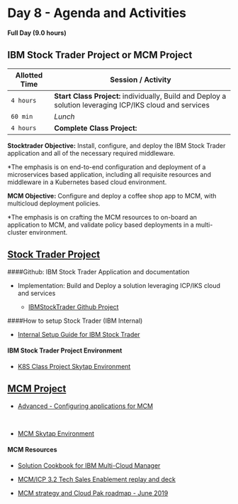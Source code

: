 # Day 8 - Agenda and Activities

**Full Day (9.0 hours)**

## IBM Stock Trader Project or MCM Project


Allotted Time | Session / Activity 
-------|-------------------
`4 hours` | **Start Class Project:** individually, Build and Deploy a solution leveraging ICP/IKS cloud and services
`60 min`  | *Lunch*
`4 hours` | **Complete Class Project:** 


**Stocktrader Objective:** Install, configure, and deploy the IBM Stock Trader application and all of the necessary required middleware. 

*The emphasis is on end-to-end configuration and deployment of a microservices based application, including all requisite resources and middleware in a Kubernetes based cloud environment.

**MCM Objective:** Configure and deploy a coffee shop app to MCM, with multicloud deployment policies. 

*The emphasis is on crafting the MCM resources to on-board an application to MCM, and validate policy based deployments in a multi-cluster environment.



## <u>Stock Trader Project</u>

####Github: IBM Stock Trader Application and documentation

  - Implementation: Build and Deploy a solution leveraging ICP/IKS cloud and services
  
    - [IBMStockTrader Github Project](https://github.com/IBMStockTrader/stocktrader) 

 
 
####How to setup Stock Trader (IBM Internal)
  
  - [Internal Setup Guide for IBM Stock Trader](https://ibm.box.com/v/IBMStockTraderProject)

  
  
#### IBM Stock Trader Project Environment 

  - [K8S Class Project Skytap Environment](http://ibm.biz/k8sproject-ap1)
 

## <u>MCM Project</u>
  
  - [Advanced - Configuring applications for MCM](https://ibm.box.com/v/MCM-lab-Project)
  
    </br> 
	
  - [MCM Skytap Environment](http://ibm.biz/mcmlabs-ap1)
  
#### MCM Resources
  - [Solution Cookbook for IBM Multi-Cloud Manager](https://ibm-cloud-architecture.github.io/kubernetes-multicloud-management/)
  
  - [MCM/ICP 3.2  Tech Sales Enablement replay and deck](https://ibm.box.com/v/mcmicp32-enablement)
  
  - [MCM strategy and Cloud Pak roadmap - June 2019](https://ibm.box.com/v/mcm-strategy-roadmap)



  